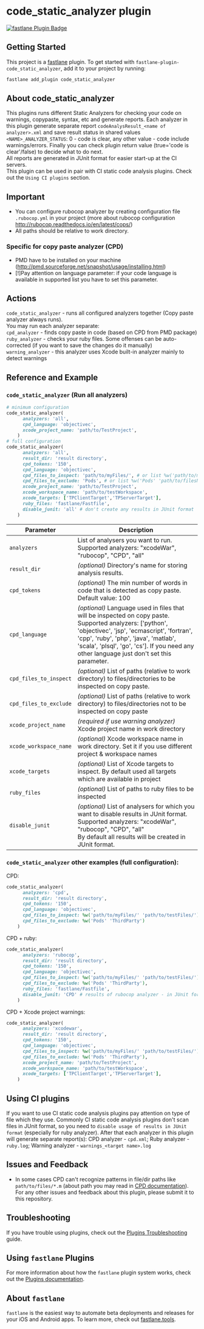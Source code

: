 # code_static_analyzer plugin

[![fastlane Plugin Badge](https://rawcdn.githack.com/fastlane/fastlane/master/fastlane/assets/plugin-badge.svg)](https://rubygems.org/gems/fastlane-plugin-code_static_analyzer)

## Getting Started

This project is a [fastlane](https://github.com/fastlane/fastlane) plugin. To get started with `fastlane-plugin-code_static_analyzer`, add it to your project by running:

```bash
fastlane add_plugin code_static_analyzer
```

## About code_static_analyzer

This plugins runs different Static Analyzers for checking your code on warnings, copypaste, syntax, etc and generate reports. 
Each analyzer in this plugin generate separate report `codeAnalysResult_<name of analyzer>.xml` and 
save result status in shared values `<NAME>_ANALYZER_STATUS`: 0 - code is clear, any other value - code include warnings/errors.
Finally you can check plugin return value (true='code is clear'/false) to decide what to do next. <br />
All reports are generated in JUnit format for easier start-up at the CI servers.<br />
This plugin can be used in pair with CI static code analysis plugins. Check out the `Using CI plugins` section.

## Important
- You can configure rubocop analyzer by creating configuration file `.rubocop.yml` in your project (more about rubocop configuration http://rubocop.readthedocs.io/en/latest/cops/)
- All paths should be relative to work directory. 

### Specific for copy paste analyzer (CPD)
- PMD have to be installed on your machine (http://pmd.sourceforge.net/snapshot/usage/installing.html)
- [!]Pay attention on language parameter: if your code language is available in supported list you have to set this parameter.

## Actions

`code_static_analyzer` - runs all configured analyzers together (Copy paste analyzer always runs).<br />
You may run each analyzer separate:<br />
`cpd_analyzer` - finds copy paste in code (based on CPD from PMD package) <br />
`ruby_analyzer` - checks your ruby files. Some offenses can be auto-corrected (if you want to save the changes do it manually) <br />
`warning_analyzer` - this analyzer uses Xcode built-in analyzer mainly to detect warnings<br /> 

## Reference and Example

### `code_static_analyzer` (Run all analyzers)

````ruby
# minimum configuration
code_static_analyzer(
      analyzers: 'all',
      cpd_language: 'objectivec',
      xcode_project_name: 'path/to/TestProject',
    )
# full configuration
code_static_analyzer(
      analyzers: 'all',
      result_dir: 'result directory',
      cpd_tokens: '150',
      cpd_language: 'objectivec',
      cpd_files_to_inspect: 'path/to/myFiles/', # or list %w('path/to/myFiles/' 'path/to/testFiles/')
      cpd_files_to_exclude: 'Pods', # or list %w('Pods' 'path/to/filesNotToInspect/file1.m' 'path/to/filesNotToInspect/in/dir')
      xcode_project_name: 'path/to/TestProject',
      xcode_workspace_name: 'path/to/testWorkspace',
      xcode_targets: ['TPClientTarget','TPServerTarget'],
      ruby_files: 'fastlane/Fastfile',
      disable_junit: 'all' # don't create any results in JUnit format
    )
````
Parameter | Description
--------- | -----------
`analyzers` | List of analysers you want to run.  Supported analyzers: "xcodeWar", "rubocop", "CPD", "all"
`result_dir` | *(optional)* Directory's name for storing  analysis results.
`cpd_tokens` | *(optional)* The min number of words in code that is detected as copy paste.<br />Default value: 100
`cpd_language` | *(optional)* Language used in files that will be inspected on copy paste.<br />Supported analyzers: ['python', 'objectivec', 'jsp', 'ecmascript', 'fortran', 'cpp', 'ruby', 'php', 'java', 'matlab', 'scala', 'plsql', 'go', 'cs']. If you need any other language just don't set this parameter. 
`cpd_files_to_inspect` | *(optional)* List of paths (relative to work directory) to files/directories to be inspected on copy paste. 
`cpd_files_to_exclude` | *(optional)* List of paths (relative to work directory) to files/directories not to be inspected on copy paste
`xcode_project_name` | *(required if use warning analyzer)* Xcode project name in work directory
`xcode_workspace_name`| *(optional)* Xcode workspace name in work directory. Set it if you use different project & workspace names
`xcode_targets` | *(optional)* List of Xcode targets to inspect. By default used all targets which are available in project
`ruby_files` | *(optional)* List of paths to ruby files to be inspected 
`disable_junit` | *(optional)* List of analysers for which you want to disable results in JUnit format.<br />Supported analyzers: "xcodeWar", "rubocop", "CPD", "all"<br />By default all results will be created in JUnit format.

### `code_static_analyzer` other examples (full configuration):
CPD:
````ruby
code_static_analyzer(
      analyzers: 'cpd',
      result_dir: 'result directory',
      cpd_tokens: '150',
      cpd_language: 'objectivec',
      cpd_files_to_inspect: %w('path/to/myFiles/' 'path/to/testFiles/'),
      cpd_files_to_exclude: %w('Pods' 'ThirdParty')
    )
````
CPD + ruby:
````ruby
code_static_analyzer(
      analyzers: 'rubocop',
      result_dir: 'result directory',
      cpd_tokens: '150',
      cpd_language: 'objectivec',
      cpd_files_to_inspect: %w('path/to/myFiles/' 'path/to/testFiles/'),
      cpd_files_to_exclude: %w('Pods' 'ThirdParty'),
      ruby_files: 'fastlane/Fastfile',
      disable_junit: 'CPD' # results of rubocop analyzer - in JUnit format, CPD analyzer - not in JUnit format
    )
````
CPD + Xcode project warnings:
````ruby
code_static_analyzer(
      analyzers: 'xcodewar',
      result_dir: 'result directory',
      cpd_tokens: '150',
      cpd_language: 'objectivec',
      cpd_files_to_inspect: %w('path/to/myFiles/' 'path/to/testFiles/'),
      cpd_files_to_exclude: %w('Pods' 'ThirdParty'),
      xcode_project_name: 'path/to/TestProject',
      xcode_workspace_name: 'path/to/testWorkspace',
      xcode_targets: ['TPClientTarget','TPServerTarget'],
    )
````
## Using CI plugins

If you want to use CI static code analysis plugins pay attention on type of file which they use. 
Commonly CI static code analysis plugins don't scan files in JUnit format, so you need to `disable usage of results in JUnit format` (especially for ruby analyzer).
After that each analyzer in this plugin will generate separate report(s):
CPD analyzer - `cpd.xml`; Ruby analyzer - `ruby.log`; Warning analyzer - `warnings_<target name>.log`

## Issues and Feedback

- In some cases CPD can't recognize patterns in file/dir paths like `path/to/files/*.m`
(about path you may read in [CPD documentation](http://pmd.sourceforge.net/snapshot/usage/cpd-usage.html)).<br />
For any other issues and feedback about this plugin, please submit it to this repository.

## Troubleshooting

If you have trouble using plugins, check out the [Plugins Troubleshooting](https://docs.fastlane.tools/plugins/plugins-troubleshooting/) guide.

## Using `fastlane` Plugins

For more information about how the `fastlane` plugin system works, check out the [Plugins documentation](https://docs.fastlane.tools/plugins/create-plugin/).

## About `fastlane`

`fastlane` is the easiest way to automate beta deployments and releases for your iOS and Android apps. To learn more, check out [fastlane.tools](https://fastlane.tools).
